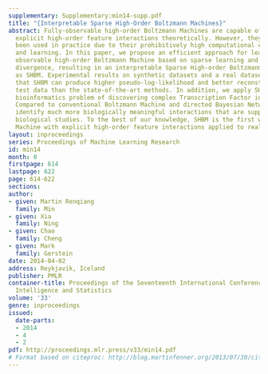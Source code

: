 ```yaml
---
supplementary: Supplementary:min14-supp.pdf
title: "{Interpretable Sparse High-Order Boltzmann Machines}"
abstract: Fully-observable high-order Boltzmann Machines are capable of identifying
  explicit high-order feature interactions theoretically. However, they have never
  been used in practice due to their prohibitively high computational cost for inference
  and learning. In this paper, we propose an efficient approach for learning a fully
  observable high-order Boltzmann Machine based on sparse learning and contrastive
  divergence, resulting in an interpretable Sparse High-order Boltzmann Machine, denoted
  as SHBM. Experimental results on synthetic datasets and a real dataset demonstrate
  that SHBM can produce higher pseudo-log-likelihood and better reconstructions on
  test data than the state-of-the-art methods. In addition, we apply SHBM to a challenging
  bioinformatics problem of discovering complex Transcription Factor interactions.
  Compared to conventional Boltzmann Machine and directed Bayesian Network, SHBM can
  identify much more biologically meaningful interactions that are supported by recent
  biological studies. To the best of our knowledge, SHBM is the first working Boltzmann
  Machine with explicit high-order feature interactions applied to real-world problems.
layout: inproceedings
series: Proceedings of Machine Learning Research
id: min14
month: 0
firstpage: 614
lastpage: 622
page: 614-622
sections: 
author:
- given: Martin Renqiang
  family: Min
- given: Xia
  family: Ning
- given: Chao
  family: Cheng
- given: Mark
  family: Gerstein
date: 2014-04-02
address: Reykjavik, Iceland
publisher: PMLR
container-title: Proceedings of the Seventeenth International Conference on Artificial
  Intelligence and Statistics
volume: '33'
genre: inproceedings
issued:
  date-parts:
  - 2014
  - 4
  - 2
pdf: http://proceedings.mlr.press/v33/min14.pdf
# Format based on citeproc: http://blog.martinfenner.org/2013/07/30/citeproc-yaml-for-bibliographies/
---
```

